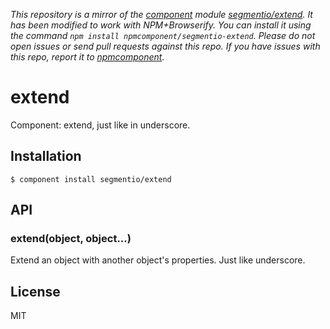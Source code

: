 *This repository is a mirror of the [component](http://component.io) module [segmentio/extend](http://github.com/segmentio/extend). It has been modified to work with NPM+Browserify. You can install it using the command `npm install npmcomponent/segmentio-extend`. Please do not open issues or send pull requests against this repo. If you have issues with this repo, report it to [npmcomponent](https://github.com/airportyh/npmcomponent).*

# extend

  Component: extend, just like in underscore.

## Installation

    $ component install segmentio/extend

## API

### extend(object, object...)

  Extend an object with another object's properties. Just like underscore.

## License

  MIT
